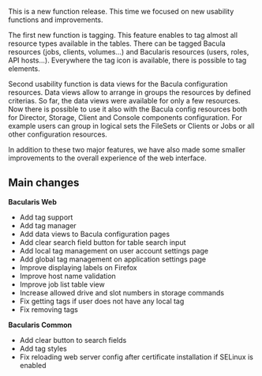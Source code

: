 
This is a new function release. This time we focused on new usability functions and improvements.

The first new function is tagging. This feature enables to tag almost all resource types available
in the tables. There can be tagged Bacula resources (jobs, clients, volumes...) and Bacularis
resources (users, roles, API hosts...). Everywhere the tag icon is available, there is possible to
tag elements.

Second usability function is data views for the Bacula configuration resources. Data views allow to
arrange in groups the resources by defined criterias. So far, the data views were available for only
a few resources. Now there is possible to use it also with the Bacula config resources both for
Director, Storage, Client and Console components configuration. For example users can group in
logical sets the FileSets or Clients or Jobs or all other configuration resources.

In addition to these two major features, we have also made some smaller improvements to the overall
experience of the web interface.

## Main changes

**Bacularis Web**

 * Add tag support
 * Add tag manager
 * Add data views to Bacula configuration pages
 * Add clear search field button for table search input
 * Add local tag management on user account settings page
 * Add global tag management on application settings page
 * Improve displaying labels on Firefox
 * Improve host name validation
 * Improve job list table view
 * Increase allowed drive and slot numbers in storage commands
 * Fix getting tags if user does not have any local tag
 * Fix removing tags

**Bacularis Common**

 * Add clear button to search fields
 * Add tag styles
 * Fix reloading web server config after certificate installation if SELinux is enabled

